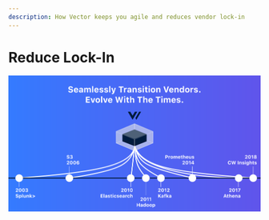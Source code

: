 ```yaml
---
description: How Vector keeps you agile and reduces vendor lock-in
---
```


# Reduce Lock-In

![](../assets/lock-in.svg)



